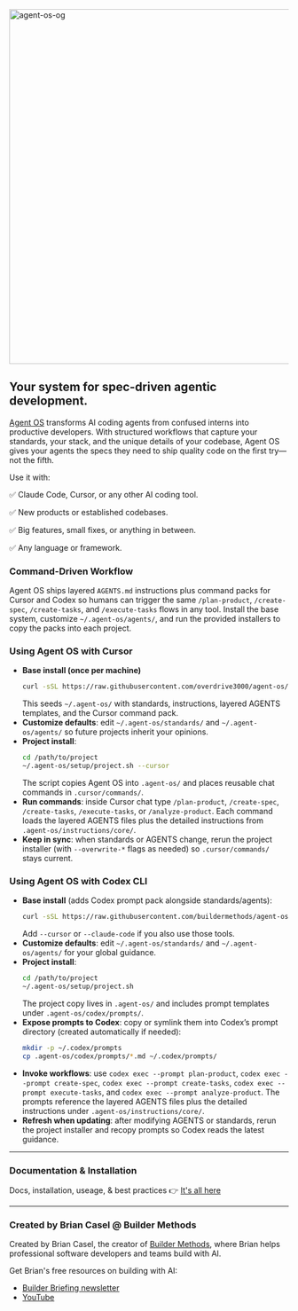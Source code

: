 <img width="1280" height="640" alt="agent-os-og" src="https://github.com/user-attachments/assets/f70671a2-66e8-4c80-8998-d4318af55d10" />

## Your system for spec-driven agentic development.

[Agent OS](https://buildermethods.com/agent-os) transforms AI coding agents from confused interns into productive developers. With structured workflows that capture your standards, your stack, and the unique details of your codebase, Agent OS gives your agents the specs they need to ship quality code on the first try—not the fifth.

Use it with:

✅ Claude Code, Cursor, or any other AI coding tool.

✅ New products or established codebases.

✅ Big features, small fixes, or anything in between.

✅ Any language or framework.

### Command-Driven Workflow

Agent OS ships layered `AGENTS.md` instructions plus command packs for Cursor and Codex so humans can trigger the same `/plan-product`, `/create-spec`, `/create-tasks`, and `/execute-tasks` flows in any tool. Install the base system, customize `~/.agent-os/agents/`, and run the provided installers to copy the packs into each project.

### Using Agent OS with Cursor

- **Base install (once per machine)**
  ```bash
  curl -sSL https://raw.githubusercontent.com/overdrive3000/agent-os/main/setup/base.sh | bash -s -- --cursor
  ```
  This seeds `~/.agent-os/` with standards, instructions, layered AGENTS templates, and the Cursor command pack.
- **Customize defaults**: edit `~/.agent-os/standards/` and `~/.agent-os/agents/` so future projects inherit your opinions.
- **Project install**:
  ```bash
  cd /path/to/project
  ~/.agent-os/setup/project.sh --cursor
  ```
  The script copies Agent OS into `.agent-os/` and places reusable chat commands in `.cursor/commands/`.
- **Run commands**: inside Cursor chat type `/plan-product`, `/create-spec`, `/create-tasks`, `/execute-tasks`, or `/analyze-product`. Each command loads the layered AGENTS files plus the detailed instructions from `.agent-os/instructions/core/`.
- **Keep in sync**: when standards or AGENTS change, rerun the project installer (with `--overwrite-*` flags as needed) so `.cursor/commands/` stays current.

### Using Agent OS with Codex CLI

- **Base install** (adds Codex prompt pack alongside standards/agents):
  ```bash
  curl -sSL https://raw.githubusercontent.com/buildermethods/agent-os/main/setup/base.sh | bash -s --
  ```
  Add `--cursor` or `--claude-code` if you also use those tools.
- **Customize defaults**: edit `~/.agent-os/standards/` and `~/.agent-os/agents/` for your global guidance.
- **Project install**:
  ```bash
  cd /path/to/project
  ~/.agent-os/setup/project.sh
  ```
  The project copy lives in `.agent-os/` and includes prompt templates under `.agent-os/codex/prompts/`.
- **Expose prompts to Codex**: copy or symlink them into Codex’s prompt directory (created automatically if needed):
  ```bash
  mkdir -p ~/.codex/prompts
  cp .agent-os/codex/prompts/*.md ~/.codex/prompts/
  ```
- **Invoke workflows**: use `codex exec --prompt plan-product`, `codex exec --prompt create-spec`, `codex exec --prompt create-tasks`, `codex exec --prompt execute-tasks`, and `codex exec --prompt analyze-product`. The prompts reference the layered AGENTS files plus the detailed instructions under `.agent-os/instructions/core/`.
- **Refresh when updating**: after modifying AGENTS or standards, rerun the project installer and recopy prompts so Codex reads the latest guidance.

---

### Documentation & Installation

Docs, installation, useage, & best practices 👉 [It's all here](https://buildermethods.com/agent-os)

---

### Created by Brian Casel @ Builder Methods

Created by Brian Casel, the creator of [Builder Methods](https://buildermethods.com), where Brian helps professional software developers and teams build with AI.

Get Brian's free resources on building with AI:
- [Builder Briefing newsletter](https://buildermethods.com)
- [YouTube](https://youtube.com/@briancasel)

